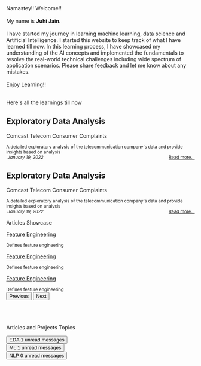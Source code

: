 <head>
	<link rel="stylesheet" href="{{ '/assets/css/print.css' | relative_url }}" media="screen" type="text/css">
</head>
<body id="myPage">
	<div id="about"> <span> Namastey!!   Welcome!! <br><br>My name is <strong>Juhi Jain</strong>. <br><br>I have started my journey in learning machine learning, data science and Artificial Intelligence. I started this website to keep track of what I have learned till now. In this learning process, I have showcased my understanding of the AI concepts and implemented the fundamentals to resolve the real-world technical challenges including wide spectrum of application scenarios. Please share feedback and let me know about any mistakes.<br><br>Enjoy Learning!! <br><br>
                    </span> </div>
	<div id="projects">
		<div class="container-fluid p-1">
			<div class="row">
				<p class="text-success fs-6 fw-bold">Here's all the learnings till now&nbsp;<i class="fa fa-angle-double-down"></i></p>
			</div>
			<div class="row mb-2">
				<div class='card bg-light border-1 px-1 rounded h-100'>
					<div class="card-header border-0 bg-transparent">
						<h2 class="card-title"><strong>Exploratory Data Analysis</strong></h2> </div>
					<div class='card-body py-0 m-0 bg-transparent'>
						<p class="text-muted fs-6 fw-bold">Comcast Telecom Consumer Complaints</p> <small class='card-text' id='data-card-text'>A detailed exploratory analysis of the telecommunication company's data and provide insights based on analysis</small> </div>
					<div class="card-footer border-0 bg-transparent text-muted"> <small>
                  	<i class='fa fa-calendar'>&nbsp;January 19, 2022</i>
                  	<span style="float:right;"><a class="card-link" href="/docs/Comcast Telecom Consumer Complaints.ipynb - Colaboratory.html">
                    	Read more...
                    </a></span>
                  </small> </div>
				</div>
			</div>
			<div class="row mb-2">
				<div class='card bg-light border-1 px-1 rounded h-100'>
					<div class="card-header border-0 bg-transparent">
						<h2 class="card-title"><strong>Exploratory Data Analysis</strong></h2> </div>
					<div class='card-body py-0 m-0 bg-transparent'>
						<p class="text-muted fs-6 fw-bold">Comcast Telecom Consumer Complaints</p> <small class='card-text' id='data-card-text'>A detailed exploratory analysis of the telecommunication company's data and provide insights based on analysis</small> </div>
					<div class="card-footer border-0 bg-transparent text-muted"> <small>
                  	<i class='fa fa-calendar'>&nbsp;January 19, 2022</i>
                  	<span style="float:right;"><a class="card-link" href="/docs/Comcast Telecom Consumer Complaints.ipynb - Colaboratory.html">
                    	Read more...
                    </a></span>
                  </small> </div>
				</div>
			</div>
		</div>
	</div>
	<!-- Container (Contact Section) -->
	<div id="articles">
    	<div class="container-fluid p-1">
			<div class="row">
				<p class="text-success fs-6 fw-bold">Articles Showcase&nbsp;<i class="fa fa-angle-double-down"></i></p>
			</div>
            <div class="row">
		<div id="myCarousel" class="carousel slide my-0 py-0 px-5 " data-bs-ride="carousel">
			<!-- Wrapper for slides -->
			<div class="carousel-inner ">
				<div class="carousel-item active">
					<div class="container-fluid bg-light">
						<div class="row mb-2">
							<div class='card bg-light border-0 rounded h-100'>
								<div class='card-body py-0 m-0 bg-transparent'>
									<p class="text-muted fs-6 fw-bold"> <a class="card-link text-decoration-none fw-bold" href="/docs/Feature_Selection.html">Feature Engineering</a> </p> <small class='card-text' id='data-card-text'>Defines feature engineering</small> </div>
							</div>
						</div>
					</div>
				</div>
				<div class="carousel-item bg-light">
					<div class="container-fluid bg-light">
						<div class="row mb-2">
							<div class='card bg-light border-0 rounded h-100'>
								<div class='card-body py-0 m-0 bg-transparent'>
									<p class="text-muted fs-6 fw-bold"> <a class="card-link text-decoration-none fw-bold" href="/docs/Feature_Selection.html">Feature Engineering</a> </p> <small class='card-text' id='data-card-text'>Defines feature engineering</small> </div>
							</div>
						</div>
					</div>
				</div>
				<div class="carousel-item bg-light">
					<div class="container-fluid bg-light">
						<div class="row mb-2">
							<div class='card bg-light border-0 px-1 rounded h-100'>
								<div class='card-body py-0 m-0 bg-transparent'>
									<p class="text-muted fs-6 fw-bold"> <a class="card-link" href="/docs/Feature_Selection.html">Feature Engineering</a> </p> <small class='card-text' id='data-card-text'>Defines feature engineering</small> </div>
							</div>
						</div>
					</div>
				</div>
			</div>
			<!-- Left and right controls -->
			<button class="carousel-control-prev" type="button" data-bs-target="#myCarousel" data-bs-slide="prev"> <span class="text-muted fs-3 fw-bold"><i class="fa fa-angle-left text-danger"></i></span> <span class="sr-only">Previous</span> </button>
			<button class="carousel-control-next" type="button" data-bs-target="#myCarousel" data-bs-slide="next"> <span class="text-muted fs-3 fw-bold"><i class="fa fa-angle-right text-danger"></i></span> <span class="visually-hidden">Next</span> </button>
		</div>
	</div>
    </div>
	</div>
	<br>
	<br>
	<br>
	<div id="topics">
		<div class="container-fluid p-1">
			<div class="row">
				<p class="text-success fs-6 fw-bold">Articles and Projects Topics</p>
			</div>
			<div class="row">
				<div class="col">
					<button type="button" class="btn py-0 btn-sm btn-primary position-relative"> EDA <span class="position-absolute top-0 start-100 translate-middle badge rounded-pill bg-success">
              1
              <span class="visually-hidden">unread messages</span> </span>
					</button>
				</div>
				<div class="col">
					<button type="button" class="btn py-0 btn-sm btn-primary position-relative"> ML <span class="position-absolute top-0 start-100 translate-middle badge rounded-pill bg-success">
              1
              <span class="visually-hidden">unread messages</span> </span>
					</button>
				</div>
				<div class="col">
					<button type="button" class="btn py-0 btn-sm btn-primary position-relative"> NLP <span class="position-absolute top-0 start-100 translate-middle badge rounded-pill bg-success">
              0
              <span class="visually-hidden">unread messages</span> </span>
					</button>
				</div>
			</div>
		</div>
	</div>
	<!-- Footer -->
	<footer class="text-center">
		<br>
		<br>
		<br>
		<p style="float:center;">
			<a class="up-arrow" href="#myPage" data-toggle="tooltip" title="TO TOP"> <span class="text-muted fs-6 fw-bold"><i class="fa fa-sort-up pe-5"></i></span> </a>
		</p>
	</footer>
	<script>
	$(document).ready(function() {
		// Initialize Tooltip
		$('[data-toggle="tooltip"]').tooltip();
		// Add smooth scrolling to all links in navbar + footer link
		$(".navbar a, footer a[href='#myPage']").on('click', function(event) {
			// Make sure this.hash has a value before overriding default behavior
			if(this.hash !== "") {
				// Prevent default anchor click behavior
				event.preventDefault();
				// Store hash
				var hash = this.hash;
				// Using jQuery's animate() method to add smooth page scroll
				// The optional number (900) specifies the number of milliseconds it takes to scroll to the specified area
				$('html, body').animate({
					scrollTop: $(hash).offset().top
				}, 100, function() {
					// Add hash (#) to URL when done scrolling (default click behavior)
					window.location.hash = hash;
				});
			} // End if
		});
	})
	</script>
</body>
